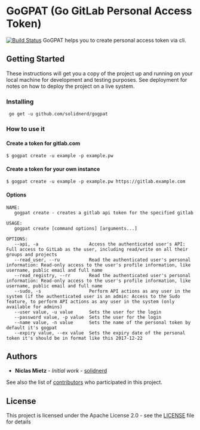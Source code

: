 # GoGPAT (Go GitLab Personal Access Token)
[![Build Status](https://travis-ci.org/solidnerd/gogpat.svg?branch=master)](https://travis-ci.org/solidnerd/gogpat)
GoGPAT helps you to create personal access token via cli.

## Getting Started

These instructions will get you a copy of the project up and running on your local machine for development and testing purposes. See deployment for notes on how to deploy the project on a live system.


### Installing

```console
 go get -u github.com/solidnerd/gogpat
```

### How to use it

#### Create a token for gitlab.com

```console
$ gogpat create -u example -p example.pw
```

#### Create a token for your own instance

```console
$ gogpat create -u example -p example.pw https://gitlab.example.com
```

#### Options

```console
NAME:
   gogpat create - creates a gitlab api token for the specified gitlab

USAGE:
   gogpat create [command options] [arguments...]

OPTIONS:
   --api, -a                   Access the authenticated user's API: Full access to GitLab as the user, including read/write on all their groups and projects
   --read_user, --ru           Read the authenticated user's personal information: Read-only access to the user's profile information, like username, public email and full name
   --read_registry, --rr       Read the authenticated user's personal information: Read-only access to the user's profile information, like username, public email and full name
   --sudo, -s                  Perform API actions as any user in the system (if the authenticated user is an admin: Access to the Sudo feature, to perform API actions as any user in the system (only available for admins)
   --user value, -u value      Sets the user for the login
   --password value, -p value  Sets the user for the login
   --name value, -n value      Sets the name of the personal token by default it's gogpat
   --expiry value, --ex value  Sets the expiry date of the personal token it's should be in format like this 2017-12-22
```

## Authors

* **Niclas Mietz** - *Initial work* - [solidnerd](https://github.com/solidnerd)

See also the list of [contributors](https://github.com/your/project/contributors) who participated in this project.

## License

This project is licensed under the Apache License 2.0  - see the [LICENSE](LICENSE) file for details
